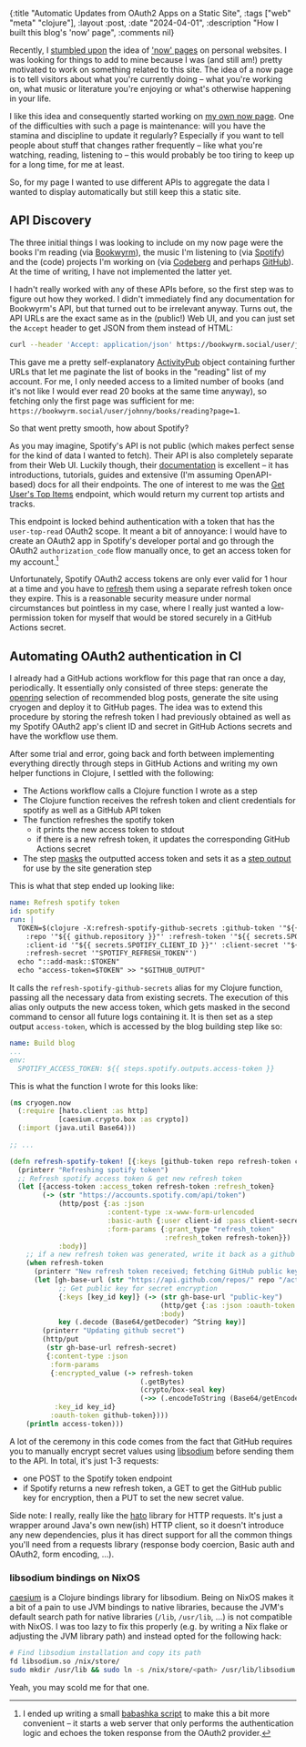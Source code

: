 {:title "Automatic Updates from OAuth2 Apps on a Static Site",
 :tags ["web" "meta" "clojure"],
 :layout :post,
 :date "2024-04-01",
 :description "How I built this blog's 'now' page",
 :comments nil}

Recently, I [stumbled upon](https://rknight.me/blog/the-web-is-fantastic/) the idea of ['now' pages](https://nownownow.com/about) on personal websites. I was looking for things to add to mine because I was (and still am!) pretty motivated to work on something related to this site. The idea of a now page is to tell visitors about what you're currently doing – what you're working on, what music or literature you're enjoying or what's otherwise happening in your life.

I like this idea and consequently started working on [my own now page](/pages/now). One of the difficulties with such a page is maintenance: will you have the stamina and discipline to update it regularly? Especially if you want to tell people about stuff that changes rather frequently – like what you're watching, reading, listening to – this would probably be too tiring to keep up for a long time, for me at least.

So, for my page I wanted to use different APIs to aggregate the data I wanted to display automatically but still keep this a static site.

## API Discovery

The three initial things I was looking to include on my now page were the books I'm reading (via [Bookwyrm](https://joinbookwyrm.com)), the music I'm listening to (via [Spotify](https://spotify.com)) and the (code) projects I'm working on (via [Codeberg](https://codeberg.org) and perhaps [GitHub](https://github.com)). At the time of writing, I have not implemented the latter yet. 

I hadn't really worked with any of these APIs before, so the first step was to figure out how they worked. I didn't immediately find any documentation for Bookwyrm's API, but that turned out to be irrelevant anyway. Turns out, the API URLs are the exact same as in the (public!) Web UI, and you can just set the `Accept` header to get JSON from them instead of HTML:

```bash
curl --header 'Accept: application/json' https://bookwyrm.social/user/johnny/books/reading
```

This gave me a pretty self-explanatory [ActivityPub](https://docs.joinbookwyrm.com/activitypub.html) object containing further URLs that let me paginate the list of books in the "reading" list of my account. For me, I only needed access to a limited number of books (and it's not like I would ever read 20 books at the same time anyway), so fetching only the first page was sufficient for me: `https://bookwyrm.social/user/johnny/books/reading?page=1`.

So that went pretty smooth, how about Spotify?

As you may imagine, Spotify's API is not public (which makes perfect sense for the kind of data I wanted to fetch). Their API is also completely separate from their Web UI. Luckily though, their [documentation](https://developer.spotify.com/documentation/web-api) is excellent – it has introductions, tutorials, guides and extensive (I'm assuming OpenAPI-based) docs for all their endpoints. The one of interest to me was the [Get User's Top Items](https://developer.spotify.com/documentation/web-api/reference/get-users-top-artists-and-tracks) endpoint, which would return my current top artists and tracks.

This endpoint is locked behind authentication with a token that has the `user-top-read` OAuth2 scope. It meant a bit of annoyance: I would have to create an OAuth2 app in Spotify's developer portal and go through the OAuth2 `authorization_code` flow manually once, to get an access token for my account.[^1]

[^1]: I ended up writing a small [babashka script](https://gist.github.com/JohnnyJayJay/6c21379afb2f2de05303b2c39bac3dd6) to make this a bit more convenient – it starts a web server that only performs the authentication logic and echoes the token response from the OAuth2 provider.

Unfortunately, Spotify OAuth2 access tokens are only ever valid for 1 hour at a time and you have to [refresh](https://developer.spotify.com/documentation/web-api/tutorials/refreshing-tokens) them using a separate refresh token once they expire. This is a reasonable security measure under normal circumstances but pointless in my case, where I really just wanted a low-permission token for myself that would be stored securely in a GitHub Actions secret.

## Automating OAuth2 authentication in CI

I already had a GitHub actions workflow for this page that ran once a day, periodically. It essentially only consisted of three steps: generate the [openring](https://git.sr.ht/~sircmpwn/openring/) selection of recommended blog posts, generate the site using cryogen and deploy it to GitHub pages. The idea was to extend this procedure by storing the refresh token I had previously obtained as well as my Spotify OAuth2 app's client ID and secret in GitHub Actions secrets and have the workflow use them. 

After some trial and error, going back and forth between implementing everything directly through steps in GitHub Actions and writing my own helper functions in Clojure, I settled with the following:

- The Actions workflow calls a Clojure function I wrote as a step
- The Clojure function receives the refresh token and client credentials for spotify as well as a GitHub API token
- The function refreshes the spotify token
  - it prints the new access token to stdout 
  - if there is a new refresh token, it updates the corresponding GitHub Actions secret
- The step [masks](https://docs.github.com/en/actions/using-workflows/workflow-commands-for-github-actions#masking-a-value-in-a-log) the outputted access token and sets it as a [step output](https://docs.github.com/en/actions/using-jobs/defining-outputs-for-jobs) for use by the site generation step 

This is what that step ended up looking like:

```yaml
name: Refresh spotify token
id: spotify
run: |
  TOKEN=$(clojure -X:refresh-spotify-github-secrets :github-token '"${{ secrets.BLOG_SECRET_TOKEN }}"' \
    :repo '"${{ github.repository }}"' :refresh-token '"${{ secrets.SPOTIFY_REFRESH_TOKEN }}"' \
    :client-id '"${{ secrets.SPOTIFY_CLIENT_ID }}"' :client-secret '"${{ secrets.SPOTIFY_CLIENT_SECRET }}"' \
    :refresh-secret '"SPOTIFY_REFRESH_TOKEN"')
  echo "::add-mask::$TOKEN"
  echo "access-token=$TOKEN" >> "$GITHUB_OUTPUT"
```

It calls the `refresh-spotify-github-secrets` alias for my Clojure function, passing all the necessary data from existing secrets. The execution of this alias only outputs the new access token, which gets masked in the second command to censor all future logs containing it. It is then set as a step output `access-token`, which is accessed by the blog building step like so:

```yaml
name: Build blog
...
env:
  SPOTIFY_ACCESS_TOKEN: ${{ steps.spotify.outputs.access-token }}
```

This is what the function I wrote for this looks like:

```clojure
(ns cryogen.now
  (:require [hato.client :as http]
            [caesium.crypto.box :as crypto])
  (:import (java.util Base64)))
  
;; ...

(defn refresh-spotify-token! [{:keys [github-token repo refresh-token client-id client-secret refresh-secret]}]
  (printerr "Refreshing spotify token")
  ;; Refresh spotify access token & get new refresh token
  (let [{access-token :access_token refresh-token :refresh_token}
        (-> (str "https://accounts.spotify.com/api/token")
            (http/post {:as :json
                        :content-type :x-www-form-urlencoded
                        :basic-auth {:user client-id :pass client-secret}
                        :form-params {:grant_type "refresh_token"
                                      :refresh_token refresh-token}})
            :body)]
    ;; if a new refresh token was generated, write it back as a github secret
    (when refresh-token
      (printerr "New refresh token received; fetching GitHub public key")
      (let [gh-base-url (str "https://api.github.com/repos/" repo "/actions/secrets/")
            ;; Get public key for secret encryption
            {:keys [key_id key]} (-> (str gh-base-url "public-key")
                                     (http/get {:as :json :oauth-token github-token})
                                     :body)
            key (.decode (Base64/getDecoder) ^String key)]
        (printerr "Updating github secret")
        (http/put
         (str gh-base-url refresh-secret)
         {:content-type :json
          :form-params
          {:encrypted_value (-> refresh-token
                                (.getBytes)
                                (crypto/box-seal key)
                                (->> (.encodeToString (Base64/getEncoder))))
           :key_id key_id}
          :oauth-token github-token})))
    (println access-token)))
```

A lot of the ceremony in this code comes from the fact that GitHub requires you to manually encrypt secret values using [libsodium](https://doc.libsodium.org/) before sending them to the API. In total, it's just 1-3 requests:

- one POST to the Spotify token endpoint
- if Spotify returns a new refresh token, a GET to get the GitHub public key for encryption, then a PUT to set the new secret value.

Side note: I really, really like the [hato](https://github.com/gnarroway/hato) library for HTTP requests. It's just a wrapper around Java's own new(ish) HTTP client, so it doesn't introduce any new dependencies, plus it has direct support for all the common things you'll need from a requests library (response body coercion, Basic auth and OAuth2, form encoding, ...).

### libsodium bindings on NixOS

[caesium](https://github.com/lvh/caesium) is a Clojure bindings library for libsodium. Being on NixOS makes it a bit of a pain to use JVM bindings to native libraries, because the JVM's default search path for native libraries (`/lib`, `/usr/lib`, ...) is not compatible with NixOS. I was too lazy to fix this properly (e.g. by writing a Nix flake or adjusting the JVM library path) and instead opted for the following hack:

```bash
# Find libsodium installation and copy its path
fd libsodium.so /nix/store/
sudo mkdir /usr/lib && sudo ln -s /nix/store/<path> /usr/lib/libsodium.so
```

Yeah, you may scold me for that one.
